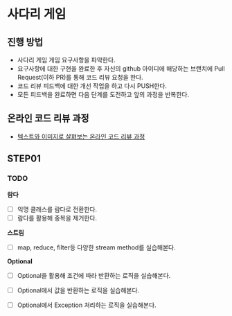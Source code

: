 # 사다리 게임
## 진행 방법
* 사다리 게임 게임 요구사항을 파악한다.
* 요구사항에 대한 구현을 완료한 후 자신의 github 아이디에 해당하는 브랜치에 Pull Request(이하 PR)를 통해 코드 리뷰 요청을 한다.
* 코드 리뷰 피드백에 대한 개선 작업을 하고 다시 PUSH한다.
* 모든 피드백을 완료하면 다음 단계를 도전하고 앞의 과정을 반복한다.

## 온라인 코드 리뷰 과정
* [텍스트와 이미지로 살펴보는 온라인 코드 리뷰 과정](https://github.com/nextstep-step/nextstep-docs/tree/master/codereview)

## STEP01 
### TODO

**람다**
 - [ ] 익명 클래스를 람다로 전환한다.
 - [ ] 람다를 활용해 중복을 제거한다.

**스트림**
 - [ ] map, reduce, filter등 다양한 stream method를 실습해본다.

**Optional**
 - [ ] Optional을 활용해 조건에 따라 반환하는 로직을 실습해본다.
 - [ ] Optional에서 값을 반환하는 로직을 실습해본다.
 - [ ] Optional에서 Exception 처리하는 로직을 실습해본다.

